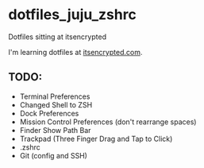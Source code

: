 # dotfiles_juju_zshrc
Dotfiles sitting at itsencrypted

I'm learning dotfiles at [itsencrypted.com](https://itsencrypted.com).

## TODO:

- Terminal Preferences
- Changed Shell to ZSH
- Dock Preferences
- Mission Control Preferences (don't rearrange spaces)
- Finder Show Path Bar
- Trackpad (Three Finger Drag and Tap to Click)
- .zshrc
- Git (config and SSH)
